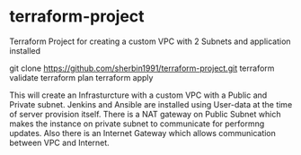 # terraform-project
Terraform Project for creating a custom VPC with 2 Subnets and application installed

git clone https://github.com/sherbin1991/terraform-project.git
terraform validate
terraform plan
terraform apply

This will create an Infrasturcture with a custom VPC with a Public and Private subnet. Jenkins and Ansible are installed using User-data at the time of server provision itself. There is a NAT gateway on Public Subnet which makes the instance on private subnet to communicate for performng updates. Also there is an Internet Gateway which allows communication between VPC and Internet.
